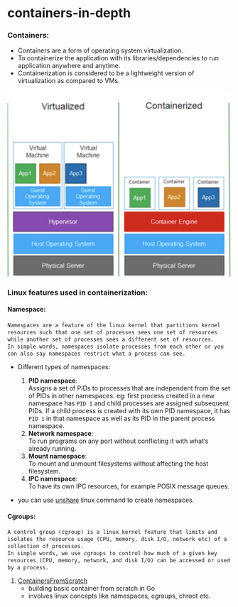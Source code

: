 # containers-in-depth

### Containers:
  - Containers are a form of operating system virtualization.
  - To containerize the application with its libraries/dependencies to run application anywhere and anytime.
  - Containerization is considered to be a lightweight version of virtualization as compared to VMs.

<img width="600" src="img/VMsVsContainer.png">

### Linux features used in containerization:

#### Namespace: 
   ```
   Namespaces are a feature of the linux kernel that partitions kernel resources such that one set of processes sees one set of resources while another set of processes sees a different set of resources.
   In simple words, namespaces isolate processes from each other or you can also say namespaces restrict what a process can see.
   ```

   - Different types of namespaces:
        1. **PID namespace**: <br>
        Assigns a set of PIDs to processes that are independent from the set of PIDs in other namespaces. 
        eg: first process created in a new namespace has `PID 1` and child processes are assigned subsequent PIDs. If a child process is created with its own PID namespace, it has `PID 1` in that namespace as well as its PID in the parent process namespace.
        2. **Network namespace**: <br>
        To run programs on any port without conflicting it with what’s already running.
        3. **Mount namespace**: <br>
        To mount and unmount filesystems without affecting the host filesystem.
        4. **IPC namespace**: <br>
        To have its own IPC resources, for example POSIX message queues.
       
   - you can use [unshare](https://man7.org/linux/man-pages/man1/unshare.1.html) linux command to create namespaces.
   
#### Cgroups:
   ```
   A control group (cgroup) is a linux kernel feature that limits and isolates the resource usage (CPU, memory, disk I/O, network etc) of a collection of processes.
   In simple words, we use cgroups to control how much of a given key resources (CPU, memory, network, and disk I/O) can be accessed or used by a process.
   ```


1. [ContainersFromScratch](https://github.com/lizrice/containers-from-scratch/blob/master/main.go)
   - building basic container from scratch in Go
   - involves linux concepts like namespaces, cgroups, chroot etc.